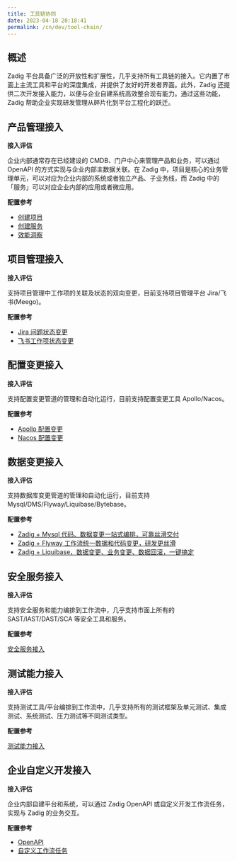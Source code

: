 ```yaml
---
title: 工具链协同
date: 2023-04-18 20:18:41
permalink: /cn/dev/tool-chain/
---
```


## 概述
Zadig 平台具备广泛的开放性和扩展性，几乎支持所有工具链的接入。它内置了市面上主流工具和平台的深度集成，并提供了友好的开发者界面。此外，Zadig 还提供二次开发接入能力，以便与企业自建系统高效整合现有能力。通过这些功能，Zadig 帮助企业实现研发管理从碎片化到平台工程化的跃迁。

## 产品管理接入
**接入评估**

企业内部通常存在已经建设的 CMDB、门户中心来管理产品和业务，可以通过 OpenAPI 的方式实现与企业内部主数据关联。在 Zadig 中，项目是核心的业务管理单元，可以对应为企业内部的系统或者独立产品、子业务线，而 Zadig 中的「服务」可以对应企业内部的应用或者微应用。

**配置参考**
- [创建项目](/dev/api/project/)
- [创建服务](/dev/api/service/#创建服务)
- [效能洞察](/dev/api/insight/#数据概览)

## 项目管理接入
**接入评估**

支持项目管理中工作项的关联及状态的双向变更，目前支持项目管理平台 Jira/飞书(Meego)。

**配置参考**
- [Jira 问题状态变更](/dev/project/workflow-jobs/#jira-问题状态变更)
- [飞书工作项状态变更](/dev/project/workflow-jobs/#飞书工作项状态变更)

## 配置变更接入
**接入评估**

支持配置变更管道的管理和自动化运行，目前支持配置变更工具 Apollo/Nacos。

**配置参考**
- [Apollo 配置变更](/dev/project/workflow-jobs/#apollo-配置变更)
- [Nacos 配置变更](/dev/project/workflow-jobs/#nacos-配置变更)

## 数据变更接入
**接入评估**

支持数据库变更管道的管理和自动化运行，目前支持 Mysql/DMS/Flyway/Liquibase/Bytebase。

**配置参考**
- [Zadig + Mysql 代码、数据变更一站式编排，可靠丝滑交付](https://mp.weixin.qq.com/s/vKVPR6sn4lAifiOPZgvzNA)
- [Zadig + Flyway 工作流统一数据和代码变更，研发更丝滑](https://mp.weixin.qq.com/s/KFyKkYTQp58BpNn9HGA7AQ)
- [Zadig + Liquibase，数据变更、业务变更、数据回滚，一键搞定](https://mp.weixin.qq.com/s/ZnAJ_h_GXAABxzaD4kfTqg)

## 安全服务接入
**接入评估**

支持安全服务和能力编排到工作流中，几乎支持市面上所有的 SAST/IAST/DAST/SCA 等安全工具和服务。

**配置参考**

[安全服务接入](/dev/security-manual/)

## 测试能力接入
**接入评估**

支持测试工具/平台编排到工作流中，几乎支持所有的测试框架及单元测试、集成测试、系统测试、压力测试等不同测试类型。

**配置参考**

[测试能力接入](/dev/test-manual/)

## 企业自定义开发接入
**接入评估**

企业内部自建平台和系统，可以通过 Zadig OpenAPI 或自定义开发工作流任务，实现与 Zadig 的业务交互。

**配置参考**
- [OpenAPI](/dev/api/usage)
- [自定义工作流任务](/dev/settings/custom-task/)
